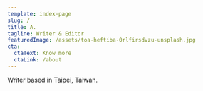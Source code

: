 ```yaml
---
template: index-page
slug: /
title: A.
tagline: Writer & Editor
featuredImage: /assets/toa-heftiba-0rlfirsdvzu-unsplash.jpg
cta:
  ctaText: Know more
  ctaLink: /about
---
```


Writer based in Taipei, Taiwan. 
